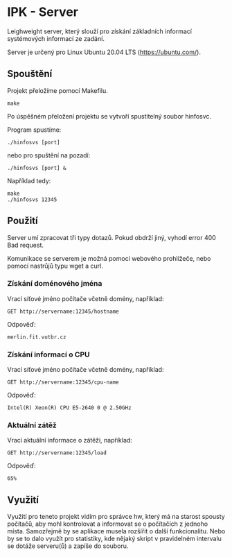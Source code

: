 # IPK - Server

Leighweight server, který slouží pro získání základních informací systémových informací ze zadání.

Server je určený pro Linux Ubuntu 20.04 LTS  (https://ubuntu.com/).

## Spouštění

Projekt přeložíme pomocí Makefilu.

```
make
```

Po úspěšném přeložení projektu se vytvoří spustitelný soubor hinfosvc.

Program spustíme:

```
./hinfosvs [port]
```

nebo pro spuštění na pozadí:

```
./hinfosvs [port] &
```

Například tedy:

```
make
./hinfosvs 12345
```

## Použití

Server umí zpracovat tři typy dotazů. Pokud obdrží jiný, vyhodí error 400 Bad request.

Komunikace se serverem je možná pomocí webového prohlížeče, nebo pomocí nastrůjů typu wget a curl.

### Získání doménového jména

Vrací síťové jméno počítače včetně domény, například:

```
GET http://servername:12345/hostname
```
Odpověď:
```
merlin.fit.vutbr.cz
```

### Získání informací o CPU 

Vrací síťové jméno počítače včetně domény, například:

```
GET http://servername:12345/cpu-name
```
Odpověď:
```
Intel(R) Xeon(R) CPU E5-2640 0 @ 2.50GHz
```

### Aktuální zátěž 

Vrací aktuální informace o zátěži, například:

```
GET http://servername:12345/load
```
Odpověď:
```
65%
```

## Využití

Využití pro teneto projekt vidím pro správce hw, který má na starost spousty počítačů, aby mohl kontrolovat a informovat se o počítačích z jednoho místa. Samozřejmě by se aplikace musela rozšířit o další funkcionalitu. Nebo by se to dalo využít pro statistiky, kde nějaký skript v pravidelném intervalu se dotáže serveru(ů) a zapíše do souboru.